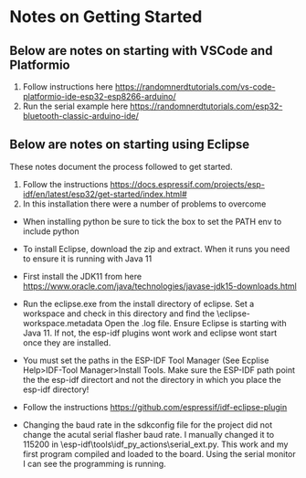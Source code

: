 Notes on Getting Started
=========================

Below are notes on starting with VSCode and Platformio
----------------------------------------------------------
1. Follow instructions here https://randomnerdtutorials.com/vs-code-platformio-ide-esp32-esp8266-arduino/
1. Run the serial example here https://randomnerdtutorials.com/esp32-bluetooth-classic-arduino-ide/



Below are notes on starting using Eclipse
------------------------------------------
These notes document the process followed to get started.

1. Follow the instructions https://docs.espressif.com/projects/esp-idf/en/latest/esp32/get-started/index.html#
  1. In this installation there were a number of problems to overcome
  * When installing python be sure to tick the box to set the PATH env to include python
  * To install Eclipse, download the zip and extract. When it runs you need to ensure it is running with Java 11
  * First install the JDK11 from here https://www.oracle.com/java/technologies/javase-jdk15-downloads.html
  * Run the eclipse.exe from the install directory of eclipse. Set a workspace and check in this directory
    and find the \eclipse-workspace\.metadata Open the .log file. Ensure Eclipse is starting with Java 11. If not, 
    the esp-idf plugins wont work and eclipse wont start once they are installed.
  * You must set the paths in the ESP-IDF Tool Manager (See Ecplise Help>IDF-Tool Manager>Install Tools. Make sure the ESP-IDF path point the the esp-idf directort
    and not the directory in which you place the esp-idf directory!
    
  * Follow the instructions https://github.com/espressif/idf-eclipse-plugin
  * Changing the baud rate in the sdkconfig file for the project did not change the acutal serial flasher baud rate. I manually changed it to 115200 in \esp-idf\tools\idf_py_actions\serial_ext.py. This work and my first program compiled and loaded to the board. Using the serial monitor I can see the programming is running.
